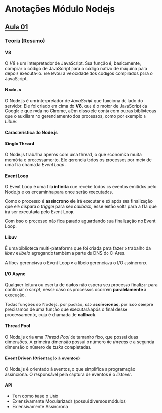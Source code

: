 # Anotações Módulo Nodejs

## [Aula 01](https://www.youtube.com/watch?v=OgfO37F6mdg)

### Teoria (Resumo)

#### V8
O *V8* é um interpretador de JavaScript. Sua função é, basicamente, compilar o código de JavaScript para o código nativo de máquina para depois executá-lo. Ele levou a velocidade dos códigos compilados para o JavaScript.

#### Node.js
O Node.js é um interpretador de *JavaScript* que funciona do lado do servidor. Ele foi criado em cima do **V8**, que é o motor de JavaScript da Google e que roda no Chrome, além disso ele conta com outras bibliotecas que o auxiliam no gerenciamento dos processos, como por exemplo a *Libuv*.

#### Característica do Node.js

#### Single Thread
O Node.js trabalha apenas com uma thread, o que economiza muita memória e processamento. Ele gerencia todos os processos por meio de uma fila chamada *Event Loop*.

#### Event Loop
O Event Loop é uma fila **infinita** que recebe todos os eventos emitidos pelo Node.js e os encaminha para onde serão executados. 

Como o processo é **assíncrono** ele irá executar e só após sua finalização que ele dispara o *trigger* para seu *callback*, esse então volta para a fila que irá ser executada pelo Event Loop.

Com isso o processo não fica parado aguardando sua finalização no Event Loop.

#### Libuv
É uma biblioteca multi-plataforma que foi criada para fazer o trabalho da *libev* e *libeio* agregando também a parte de DNS do C-Ares.

A libev gerenciava o Event Loop e a libeio gerenciava o I/O assíncrono.

#### I/O Async
Qualquer leitura ou escrita de dados não espera seu processo finalizar para continuar o *script*, nesse caso os processos ocorrem **paralelamente** à execução.

Todas funções do Node.js, por padrão, são **assíncronas**, por isso sempre precisamos de uma função que executará após o final desse processamento, cuja é chamada de **callback**.

#### Thread Pool
O Node.js cria uma *Thread Pool* de tamanho fixo, que possui duas dimensões. A primeira dimensão possui o número de *threads* e a segunda dimensão o número de *tasks* completadas.

#### Event Driven (Orientação à eventos)
O Node.js é orientado à eventos, o que simplifica a programação assíncrona. O responsável pela captura de eventos é o *listener*.

#### API
* Tem como base o Unix
* Extensivamante Modularizada (possui diversos módulos)
* Extensivamente Assíncrona



